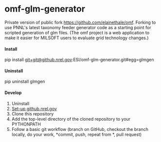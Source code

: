 # omf-glm-generator

Private version of public fork https://github.com/elainethale/omf. Forking to use PNNL's latest taxonomy feeder generator code as a starting point for scripted generation of glm files. (The omf project is a web application to make it easier for MILSOFT users to evaluate grid technology changes.)

#### Install

pip install git+git@github.nrel.gov:ESI/omf-glm-generator.git#egg=glmgen

#### Uninstall

pip uninstall glmgen

#### Develop

1. Uninstall
2. [Set-up github.nrel.gov](https://github.nrel.gov/ehale/git-training/blob/master/README.md)
3. Clone this repository
4. Add the top-level directory of the cloned repository to your PYTHONPATH
5. Follow a basic git workflow (branch on GitHub, checkout the branch locally, do your work, *commit, push, repeat from *, pull request)

